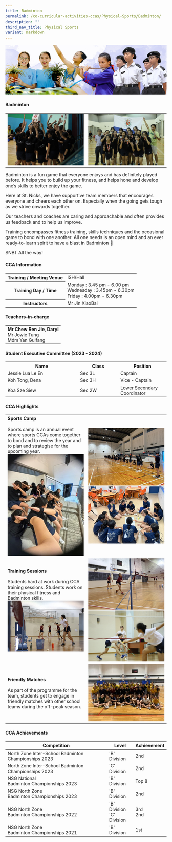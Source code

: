```yaml
---
title: Badminton
permalink: /co-curricular-activities-ccas/Physical-Sports/Badminton/
description: ""
third_nav_title: Physical Sports
variant: markdown
---
```

![](/images/01%20Banner%20Photos/05%20subpage%20cca.jpg)

#### **Badminton**

<table style="width:100%">
<tbody>
<tr><td style="width:50%"><img src="/images/06%20CCA/PS%20Badminton/Picture20.jpg"><br></td>
<td><img src="/images/06%20CCA/PS%20Badminton/Picture21.jpg">
</td></tr>
</tbody></table>

Badminton is a fun game that everyone enjoys and has definitely played before. It helps you to build up your fitness, and helps hone and develop one’s skills to better enjoy the game.&nbsp;&nbsp;

Here at St. Nicks, we have supportive team members that encourages everyone and cheers each other on. Especially when the going gets tough as we strive onwards together.&nbsp;  

Our teachers and coaches are caring and approachable and often provides us feedback and to help us improve.&nbsp;&nbsp;  

Training encompasses fitness training, skills techniques and the occasional game to bond with one another. All one needs is an open mind and an ever ready-to-learn spirit to have a blast in Badminton 🏸&nbsp;  

SNBT All the way!

#### **CCA Information**

<table style="width:100%">
<tbody>
<tr><th>Training / Meeting Venue</th><td>ISH/Hall</td></tr>
<tr><th>Training Day / Time</th><td>Monday : 3.45 pm - 6.00 pm<br>Wednesday : 3.45pm - 6.30pm<br>Friday : 4.00pm - 6.30pm</td></tr>
<tr><th>Instructors</th><td>Mr Jin XiaoBai </td></tr>
</tbody></table>

#### **Teachers-in-charge**

<table style="width:100%">
<tbody>
<tr><td><b>Mr Chew Ren Jie, Daryl</b><br>Mr Jowie Tung<br> Mdm Yan Guifang</td></tr>
</tbody></table>

#### **Student Executive Committee (2023 - 2024)**

<table style="width:100%">
<tbody>
<tr>
<th style="width:45%">Name</th>
<th style="width:25%">Class</th> 
<th style="width:30%">Position</th>
</tr>
<tr><td>Jessie Lua Le En </td><td>Sec 3L</td><td>Captain</td></tr>
<tr><td> Koh Tong, Dena</td><td>Sec 3H</td><td>Vice - Captain</td></tr>
<tr><td> Koa Sze Siew</td><td>Sec 2W</td><td>Lower Secondary Coordinator</td></tr>
</tbody></table>

#### **CCA Highlights**

<table style="width:100%">
<tbody>
<tr><td style="width:50%"><b>Sports Camp</b><br><br>Sports camp is an annual event where sports CCAs come together to bond and to review the year and to plan and strategise for the upcoming year.<br><img src="/images/06%20CCA/PS%20Badminton/Picture23.jpg"><br></td>
<td><img src="/images/06%20CCA/PS%20Badminton/Picture22.jpg">
<br><img src="/images/06%20CCA/PS%20Badminton/Picture24.jpg"></td></tr>

<tr><td style="width:50%"><b>Training Sessions</b><br><br>Students hard at work during CCA training sessions. Students work on their physical fitness and Badminton skills.<br><img src="/images/06%20CCA/PS%20Badminton/Picture25.jpg"><br></td>
<td><img src="/images/06%20CCA/PS%20Badminton/Picture26.jpg">
<br><img src="/images/06%20CCA/PS%20Badminton/Picture27.jpg"></td></tr>
	
<tr><td style="width:50%"><b>Friendly Matches</b><br><br> As part of the programme for the team, students get to engage in friendly matches with other school teams during the off-peak season.</td>
<td><img src="/images/06%20CCA/PS%20Badminton/Picture28.jpg"></td></tr>	

</tbody></table>

#### **CCA Achievements**


| Competition | Level | Achievement |
| -------- | -------- | -------- |
| North Zone Inter-School Badminton Championships 2023     | 'B' Division     | 2nd    |
| North Zone Inter-School Badminton Championships 2023     | 'C' Division     | 2nd    |
| NSG National <br>Badminton Championships 2023     | 'B' Division     | Top 8     |
| NSG North Zone<br>Badminton Championships 2023     | 'B' Division     | 2nd     |
| NSG North Zone <br>Badminton Championships 2022     | 'B' Division<br>'C' Division     | 3rd<br>2nd     |
| NSG North Zone <br>Badminton Championships 2021     | 'B' Division     | 1st     |